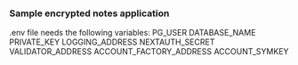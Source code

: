 ### Sample encrypted notes application

.env file needs the following variables:
PG_USER
DATABASE_NAME
PRIVATE_KEY
LOGGING_ADDRESS
NEXTAUTH_SECRET
VALIDATOR_ADDRESS
ACCOUNT_FACTORY_ADDRESS
ACCOUNT_SYMKEY